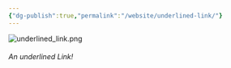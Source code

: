 ```yaml
---
{"dg-publish":true,"permalink":"/website/underlined-link/"}
---
```


![underlined_link.png](/img/user/website/underlined_link.png)
###### An underlined Link!
